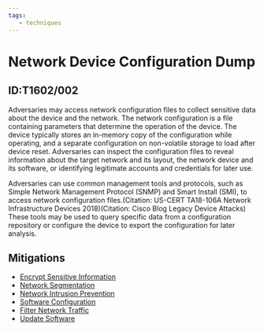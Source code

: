 ```yaml
---
tags:
   - techniques
---
```

# Network Device Configuration Dump
## ID:T1602/002
Adversaries may access network configuration files to collect sensitive data about the device and the network. The network configuration is a file containing parameters that determine the operation of the device. The device typically stores an in-memory copy of the configuration while operating, and a separate configuration on non-volatile storage to load after device reset. Adversaries can inspect the configuration files to reveal information about the target network and its layout, the network device and its software, or identifying legitimate accounts and credentials for later use.

Adversaries can use common management tools and protocols, such as Simple Network Management Protocol (SNMP) and Smart Install (SMI), to access network configuration files.(Citation: US-CERT TA18-106A Network Infrastructure Devices 2018)(Citation: Cisco Blog Legacy Device Attacks) These tools may be used to query specific data from a configuration repository or configure the device to export the configuration for later analysis. 
## Mitigations
* [Encrypt Sensitive Information](mitigations/M1041)
* [Network Segmentation](mitigations/M1030)
* [Network Intrusion Prevention](mitigations/M1031)
* [Software Configuration](mitigations/M1054)
* [Filter Network Traffic](mitigations/M1037)
* [Update Software](mitigations/M1051)
